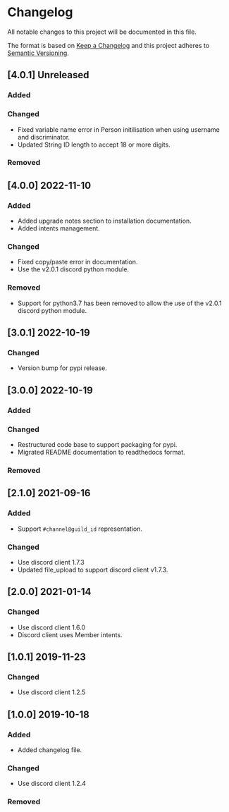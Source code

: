 # Changelog
All notable changes to this project will be documented in this file.

The format is based on [Keep a Changelog](http://keepachangelog.com/en/1.0.0/)
and this project adheres to [Semantic Versioning](http://semver.org/spec/v2.0.0.html).

## [4.0.1] Unreleased

### Added

### Changed
  - Fixed variable name error in Person initilisation when using username and discriminator.
  - Updated String ID length to accept 18 or more digits.

### Removed

## [4.0.0] 2022-11-10

### Added
  - Added upgrade notes section to installation documentation.
  - Added intents management.

### Changed
  - Fixed copy/paste error in documentation.
  - Use the v2.0.1 discord python module.

### Removed
  - Support for python3.7 has been removed to allow the use of the v2.0.1 discord python module.

## [3.0.1] 2022-10-19

### Changed
  - Version bump for pypi release.


## [3.0.0] 2022-10-19

### Added

### Changed
  - Restructured code base to support packaging for pypi.
  - Migrated README documentation to readthedocs format.

### Removed


## [2.1.0] 2021-09-16

### Added
  - Support `#channel@guild_id` representation.

### Changed
  - Use discord client 1.7.3
  - Updated file_upload to support discord client v1.7.3.


## [2.0.0] 2021-01-14

### Changed
  - Use discord client 1.6.0
  - Discord client uses Member intents.

## [1.0.1] 2019-11-23
### Changed
  - Use discord client 1.2.5


## [1.0.0] 2019-10-18

### Added
  - Added changelog file.

### Changed
  - Use discord client 1.2.4

### Removed
